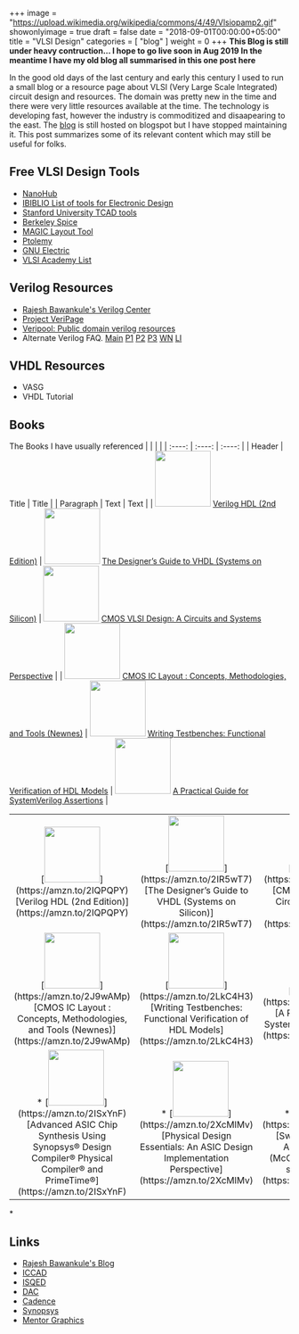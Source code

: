 +++
image = "https://upload.wikimedia.org/wikipedia/commons/4/49/Vlsiopamp2.gif"
showonlyimage = true
draft = false
date = "2018-09-01T00:00:00+05:00"
title = "VLSI Design"
categories = [ "blog" ]
weight = 0
+++
**This Blog is still under heavy contruction...  I hope to go live soon in Aug 2019 In the meantime I have my old blog all  summarised in this one post here**

In the good old days of the last century and early this century I used to run a small blog
or a resource page about VLSI (Very Large Scale Integrated) circuit design and resources.
The domain was pretty new in the time and there were very little resources available at the time.
The technology is developing fast, however the industry is commoditized and disaapearing to the east.
The [blog](http://mayursvlsiinfopage.blogspot.com/)  is still hosted on blogspot but I have stopped maintaining it. This post summarizes some of its relevant content which may still be useful for folks.

<!--more-->


## Free VLSI Design Tools
* [NanoHub](http://nanohub.org/)
* [IBIBLIO List of tools for Electronic Design](http://www.ibiblio.org/pub/linux/apps/circuits/)
* [Stanford University TCAD tools](http://www-tcad.stanford.edu/tcad/programs.html)
* [Berkeley Spice](https://ptolemy.berkeley.edu/projects/embedded/pubs/downloads/spice/index.htm)
* [MAGIC Layout Tool](https://ptolemy.berkeley.edu/projects/embedded/pubs/downloads/magic/index.htm)
* [Ptolemy](https://ptolemy.berkeley.edu/ptolemyII/index.htm)
* [GNU Electric](http://www.gnu.org/software/electric/)
* [VLSI Academy List](http://www.vlsiacademy.org/open-source-cad-tools.html)

## Verilog Resources
* [Rajesh Bawankule's Verilog Center](http://www.angelfire.com/in/rajesh52/verilog.html)
* [Project VeriPage](https://www.project-veripage.com/index.php)
* [Veripool: Public domain verilog resources](https://www.veripool.org/)
* Alternate Verilog FAQ.
[Main](http://vlsicad.eecs.umich.edu/BK/Slots/cache/bawankule.com/verilogfaq/)
[P1](http://vlsicad.eecs.umich.edu/BK/Slots/cache/bawankule.com/verilogfaq/page2.html)
[P2](http://vlsicad.eecs.umich.edu/BK/Slots/cache/bawankule.com/verilogfaq/page3.html)
[P3](http://vlsicad.eecs.umich.edu/BK/Slots/cache/bawankule.com/verilogfaq/page4.html)
[WN](http://vlsicad.eecs.umich.edu/BK/Slots/cache/bawankule.com/verilogfaq/whats_new.html)
[LI](http://vlsicad.eecs.umich.edu/BK/Slots/cache/bawankule.com/verilogfaq/links.html)

## VHDL Resources
* VASG
* VHDL Tutorial


## Books
The Books I have usually referenced
|             |             |              |
| :----:      | :----:      |  :----:      |
| Header      | Title       |  Title       |
| Paragraph   | Text        |  Text        |
| [<img src=https://images-na.ssl-images-amazon.com/images/I/51K40RDDBSL._SX375_BO1,204,203,200_.jpg width=100>](https://amzn.to/2IQPQPY)  [Verilog HDL (2nd Edition)](https://amzn.to/2IQPQPY) | [<img src=https://images-na.ssl-images-amazon.com/images/I/51PKkicImcL._SX406_BO1,204,203,200_.jpg  width=100>](https://amzn.to/2IR5wT7)  [The Designer’s Guide to VHDL (Systems on Silicon)](https://amzn.to/2IR5wT7) | [<img src=https://images-na.ssl-images-amazon.com/images/I/614EEBAoSqL._SX398_BO1,204,203,200_.jpg  width=100>](https://amzn.to/2LmXovr)  [CMOS VLSI Design: A Circuits and Systems Perspective](https://amzn.to/2LmXovr) |
| [<img src=https://images-na.ssl-images-amazon.com/images/I/51QxbYGf2LL._SX348_BO1,204,203,200_.jpg  width=100>](https://amzn.to/2J9wAMp)  [CMOS IC Layout : Concepts, Methodologies, and Tools (Newnes)](https://amzn.to/2J9wAMp) | [<img src=https://images-na.ssl-images-amazon.com/images/I/51Mp%2B1kRJQL._SX324_BO1,204,203,200_.jpg  width=100>](https://amzn.to/2LkC4H3)  [Writing Testbenches: Functional Verification of HDL Models](https://amzn.to/2LkC4H3) | [<img src=https://images-na.ssl-images-amazon.com/images/I/41Cxt3sLRNL._SX324_BO1,204,203,200_.jpg  width=100>](https://amzn.to/2IRWR2R)  [A Practical Guide for SystemVerilog Assertions](https://amzn.to/2IRWR2R) |


<table border=0>
<tr> <td align=center>
[<img src=https://images-na.ssl-images-amazon.com/images/I/51K40RDDBSL._SX375_BO1,204,203,200_.jpg width=100>](https://amzn.to/2IQPQPY)  
[Verilog HDL (2nd Edition)](https://amzn.to/2IQPQPY)
</td><td align=center>
[<img src=https://images-na.ssl-images-amazon.com/images/I/51PKkicImcL._SX406_BO1,204,203,200_.jpg  width=100>](https://amzn.to/2IR5wT7)  
[The Designer’s Guide to VHDL (Systems on Silicon)](https://amzn.to/2IR5wT7)
</td><td align=center>
[<img src=https://images-na.ssl-images-amazon.com/images/I/614EEBAoSqL._SX398_BO1,204,203,200_.jpg  width=100>](https://amzn.to/2LmXovr)  
[CMOS VLSI Design: A Circuits and Systems Perspective](https://amzn.to/2LmXovr)
</td></tr>

<tr><td align=center>
[<img src=https://images-na.ssl-images-amazon.com/images/I/51QxbYGf2LL._SX348_BO1,204,203,200_.jpg  width=100>](https://amzn.to/2J9wAMp)  
[CMOS IC Layout : Concepts, Methodologies, and Tools (Newnes)](https://amzn.to/2J9wAMp)
</td><td align=center>
[<img src=https://images-na.ssl-images-amazon.com/images/I/51Mp%2B1kRJQL._SX324_BO1,204,203,200_.jpg  width=100>](https://amzn.to/2LkC4H3)  
[Writing Testbenches: Functional Verification of HDL Models](https://amzn.to/2LkC4H3)
</td><td align=center>
[<img src=https://images-na.ssl-images-amazon.com/images/I/41Cxt3sLRNL._SX324_BO1,204,203,200_.jpg  width=100>](https://amzn.to/2IRWR2R)  
[A Practical Guide for SystemVerilog Assertions](https://amzn.to/2IRWR2R)
</td></tr>

<tr><td align=center>
* [<img src=https://images-na.ssl-images-amazon.com/images/I/41glZ6PEawL._SX314_BO1,204,203,200_.jpg  width=100>](https://amzn.to/2ISxYnF)  
[Advanced ASIC Chip Synthesis Using Synopsys® Design Compiler® Physical Compiler® and PrimeTime®](https://amzn.to/2ISxYnF)
</td><td align=center>
* [<img src=https://images-na.ssl-images-amazon.com/images/I/51Xe06K6FbL._SX326_BO1,204,203,200_.jpg  width=100>](https://amzn.to/2XcMlMv)  
[Physical Design Essentials: An ASIC Design Implementation Perspective](https://amzn.to/2XcMlMv)
</td><td align=center>
* [<img src=https://images-na.ssl-images-amazon.com/images/I/31SQMs%2B9OPL._BO1,204,203,200_.jpg width=100>](https://amzn.to/2NrDKRQ)  
[Switching and Finite Automata Theory (McGraw-Hill computer science series)](https://amzn.to/2NrDKRQ)
</td></tr>
</table>
*

## Links
* [Rajesh Bawankule's Blog](http://rajesh52.blogspot.com/)
* [ICCAD](https://iccad.com/)
* [ISQED](https://www.isqed.org/)
* [DAC](https://www.dac.com/)
* [Cadence](https://www.cadence.com/)
* [Synopsys](https://www.synopsys.com/)
* [Mentor Graphics](https://www.mentor.com/)
